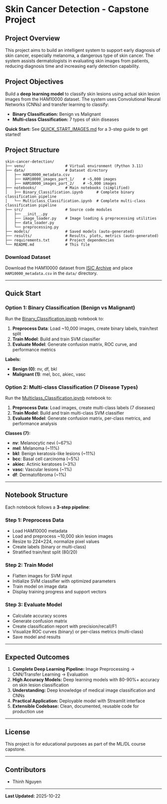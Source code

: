 # Skin Cancer Detection - Capstone Project

## Project Overview

This project aims to build an intelligent system to support early diagnosis of skin cancer, especially melanoma, a dangerous type of skin cancer. The system assists dermatologists in evaluating skin images from patients, reducing diagnosis time and increasing early detection capability.

## Project Objectives

Build a **deep learning model** to classify skin lesions using actual skin lesion images from the HAM10000 dataset. The system uses Convolutional Neural Networks (CNNs) and transfer learning to classify:
- **Binary Classification:** Benign vs Malignant
- **Multi-class Classification:** 7 types of skin diseases

**Quick Start:** See [QUICK_START_IMAGES.md](QUICK_START_IMAGES.md) for a 3-step guide to get started!

## Project Structure

```
skin-cancer-detection/
├── venv/                  # Virtual environment (Python 3.11)
├── data/                  # Dataset directory
│   ├── HAM10000_metadata.csv
│   ├── HAM10000_images_part_1/    # ~5,000 images
│   ├── HAM10000_images_part_2/    # ~5,000 images
├── notebooks/             # Main notebooks (simplified)
│   ├── Binary_Classification.ipynb      # Complete binary classification pipeline
│   └── Multiclass_Classification.ipynb  # Complete multi-class classification pipeline
├── src/                   # Source code modules
│   ├── __init__.py
│   ├── image_loader.py    # Image loading & preprocessing utilities
│   ├── data_loader.py
│   └── preprocessing.py
├── models/                # Saved models (auto-generated)
├── results/               # Results, plots, metrics (auto-generated)
├── requirements.txt       # Project dependencies
└── README.md              # This file
```


### Download Dataset

Download the HAM10000 dataset from [ISIC Archive](https://challenge.isic-archive.com/data/) and place `HAM10000_metadata.csv` in the `data/` directory.

---

## Quick Start

### Option 1: Binary Classification (Benign vs Malignant)

Run the [Binary_Classification.ipynb](notebooks/Binary_Classification.ipynb) notebook to:
1. **Preprocess Data**: Load ~10,000 images, create binary labels, train/test split
2. **Train Model**: Build and train SVM classifier
3. **Evaluate Model**: Generate confusion matrix, ROC curve, and performance metrics

**Labels:**
- **Benign (0)**: nv, df, bkl
- **Malignant (1)**: mel, bcc, akiec, vasc

### Option 2: Multi-class Classification (7 Disease Types)

Run the [Multiclass_Classification.ipynb](notebooks/Multiclass_Classification.ipynb) notebook to:
1. **Preprocess Data**: Load images, create multi-class labels (7 diseases)
2. **Train Model**: Build and train multi-class SVM classifier
3. **Evaluate Model**: Generate confusion matrix, per-class metrics, and performance analysis

**Classes (7):**
- **nv**: Melanocytic nevi (~67%)
- **mel**: Melanoma (~11%)
- **bkl**: Benign keratosis-like lesions (~11%)
- **bcc**: Basal cell carcinoma (~5%)
- **akiec**: Actinic keratoses (~3%)
- **vasc**: Vascular lesions (~1%)
- **df**: Dermatofibroma (~1%)

---

## Notebook Structure

Each notebook follows a **3-step pipeline**:

### Step 1: Preprocess Data
- Load HAM10000 metadata
- Load and preprocess ~10,000 skin lesion images
- Resize to 224×224, normalize pixel values
- Create labels (binary or multi-class)
- Stratified train/test split (80/20)

### Step 2: Train Model
- Flatten images for SVM input
- Initialize SVM classifier with optimized parameters
- Train model on image data
- Display training progress and support vectors

### Step 3: Evaluate Model
- Calculate accuracy scores
- Generate confusion matrix
- Create classification report with precision/recall/F1
- Visualize ROC curves (binary) or per-class metrics (multi-class)
- Save model and results

---

## Expected Outcomes

1. **Complete Deep Learning Pipeline:** Image Preprocessing → CNN/Transfer Learning → Evaluation
2. **High Accuracy Models:** Deep learning models with 80-90%+ accuracy on skin lesion classification
3. **Understanding:** Deep knowledge of medical image classification and CNNs
4. **Practical Application:** Deployable model with Streamlit interface
5. **Extensible Codebase:** Clean, documented, reusable code for production use

---

## License

This project is for educational purposes as part of the ML/DL course capstone.

---

## Contributors

- Thinh Nguyen

---

**Last Updated:** 2025-10-22